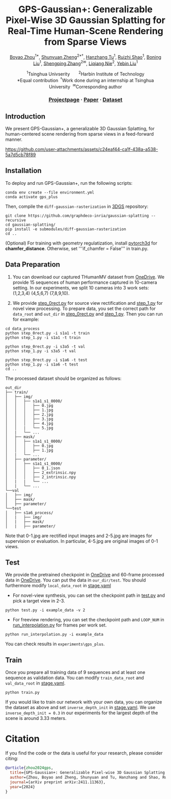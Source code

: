 <div align="center">

# <b>GPS-Gaussian+</b>: Generalizable Pixel-Wise 3D Gaussian Splatting for Real-Time Human-Scene Rendering from Sparse Views

[Boyao Zhou](https://yaourtb.github.io)<sup>1*</sup>, [Shunyuan Zheng](https://shunyuanzheng.github.io)<sup>2*</sup><sup>&dagger;</sup>, [Hanzhang Tu](https://itoshiko.com/)<sup>1</sup>, [Ruizhi Shao](https://dsaurus.github.io/saurus)<sup>1</sup>, [Boning Liu](https://liuboning2.github.io)<sup>1</sup>, [Shengping Zhang](http://homepage.hit.edu.cn/zhangshengping)<sup>2&#x2709;</sup>, [Liqiang Nie](https://liqiangnie.github.io)<sup>2</sup>, [Yebin Liu](https://www.liuyebin.com)<sup>1</sup>

<p><sup>1</sup>Tsinghua Univserity &nbsp;&nbsp;&nbsp;&nbsp;&nbsp;&nbsp;<sup>2</sup>Harbin Institute of Technology
 <br>*Equal contribution<sup>&nbsp;&nbsp;&dagger;</sup>Work done during an internship at Tsinghua University&nbsp;&nbsp;<sup>&#x2709</sup>Corresponding author
  
### [Projectpage](https://yaourtb.github.io/GPS-Gaussian+) · [Paper](https://arxiv.org/pdf/2411.11363) · [Dataset](https://docs.google.com/forms/d/e/1FAIpQLSexKlYfpUFcgnKM7EYoIFWi7P3J1InlHyTC82ehqka2hTiwmA/viewform?usp=dialog)
</div>

## Introduction

We present GPS-Gaussian+, a generalizable 3D Gaussian Splatting, for human-centered scene rendering from sparse views in a feed-forward manner.

https://github.com/user-attachments/assets/c24eaf44-ca1f-438a-a538-5a7d5cb78f89


## Installation

To deploy and run GPS-Gaussian+, run the following scripts:
```
conda env create --file environment.yml
conda activate gps_plus
```
Then, compile the ```diff-gaussian-rasterization``` in [3DGS](https://github.com/graphdeco-inria/gaussian-splatting) repository:
```
git clone https://github.com/graphdeco-inria/gaussian-splatting --recursive
cd gaussian-splatting/
pip install -e submodules/diff-gaussian-rasterization
cd ..
```
(Optional) For training with geometry regulatization, install [pytorch3d](https://github.com/facebookresearch/pytorch3d/blob/main/INSTALL.md) for **chamfer_distance**. Otherwise, set '''if_chamfer = False''' in train.py.  

## Data Preparation

1. You can download our captured THumanMV dataset from [OneDrive](https://docs.google.com/forms/d/e/1FAIpQLSexKlYfpUFcgnKM7EYoIFWi7P3J1InlHyTC82ehqka2hTiwmA/viewform?usp=dialog). We provide 15 sequences of human performance captured in 10-camera setting. In our experiments, we split 10 cameras into 3 work sets: (1,2,3,4) (4,5,6,7) (7,8,9,10).

2. We provide [step_0rect.py](data_process/step_0rect.py) for source view rectification and [step_1.py](data_process/step_1.py) for novel view processing. To prepare data, you set the correct path for ```data_root``` and ```out_dir``` in [step_0rect.py](data_process/step_0rect.py#L99) and [step_1.py](data_process/step_1.py#L14). Then you can run for example:
```
cd data_process
python step_0rect.py -i s1a1 -t train
python step_1.py -i s1a1 -t train

python step_0rect.py -i s3a5 -t val
python step_1.py -i s3a5 -t val

python step_0rect.py -i s1a6 -t test
python step_1.py -i s1a6 -t test
cd ..
```

The processed dataset should be organized as follows: 
```
out_dir
├── train/
│   ├── img/
│   │   ├── s1a1_s1_0000/
│   │   │   ├── 0.jpg
│   │   │   ├── 1.jpg
│   │   │   ├── 2.jpg
│   │   │   ├── 3.jpg
│   │   │   ├── 4.jpg
│   │   |   └── 5.jpg
│   |   └── ...
│   ├── mask/
│   │   ├── s1a1_s1_0000/
│   │   │   ├── 0.jpg
│   │   │   ├── 1.jpg
│   |   └── ...
│   ├── parameter/
│   │   ├── s1a1_s1_0000/
│   │   │   ├── 0_1.json
│   │   │   ├── 2_extrinsic.npy
│   │   │   ├── 2_intrinsic.npy
│   |   |   └── ...
│   |   └── ...
└──val
│   ├── img/
│   ├── mask/
│   ├── parameter/
└──test
│   ├── s1a6_process/
│   |   ├── img/
│   |   ├── mask/
│   |   ├── parameter/
```

Note that 0-1.jpg are rectified input images and 2-5.jpg are images for supervision or evaluation. In particular, 4-5.jpg are original images of 0-1 views.

## Test

We provide the pretrained checkpoint in [OneDrive](https://mailtsinghuaeducn-my.sharepoint.com/:u:/g/personal/bzhou22_mail_tsinghua_edu_cn/Ea2f9bdTNoBGnl0Pg1Ali4sBU5uukgvydGraoGoNBQ40dA?e=GWsnvA) and 60-frame processed data in [OneDrive](https://mailtsinghuaeducn-my.sharepoint.com/:u:/g/personal/bzhou22_mail_tsinghua_edu_cn/EXeLFNTNDBxCgkmV3spUMugBjbGEL8QXBL3w7QGOoA7uAw?e=C8VqZa). You can put the data in ```our_dir/test```. You should furthermore modify ```local_data_root``` in [stage.yaml](config/stage.yaml#L16)

- For novel-view synthesis, you can set the checkpoint path in [test.py](test.py#L150) and pick a target view in 2-3.
```
python test.py -i example_data -v 2
```

- For freeview rendering, you can set the checkpoint path and ```LOOP_NUM``` in [run_interpolation.py](run_interpolation.py#L268) for frames per work set.
```
python run_interpolation.py -i example_data
```

You can check results in ```experiments\gps_plus```.

## Train

Once you prepare all training data of 9 sequences and at least one sequence as validation data. You can modify ```train_data_root``` and ```val_data_root``` in [stage.yaml](config/stage.yaml#L17).
```
python train.py
```
If you would like to train our network with your own data, you can organize the dataset as above and set ```inverse_depth_init``` in [stage.yaml](config/stage.yaml#L15). We use ```inverse_depth_init = 0.3``` in our experiments for the largest depth of the scene is around 3.33 meters.
# Citation

If you find the code or the data is useful for your research, please consider citing:
```bibtex
@article{zhou2024gps,
  title={GPS-Gaussian+: Generalizable Pixel-wise 3D Gaussian Splatting for Real-Time Human-Scene Rendering from Sparse Views},
  author={Zhou, Boyao and Zheng, Shunyuan and Tu, Hanzhang and Shao, Ruizhi and Liu, Boning and Zhang, Shengping and Nie, Liqiang and Liu, Yebin},
  journal={arXiv preprint arXiv:2411.11363},
  year={2024}
}
```
